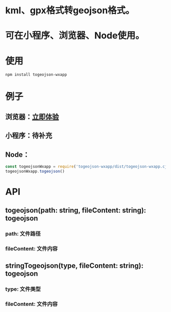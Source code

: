 # kml、gpx格式转geojson格式。
# 可在小程序、浏览器、Node使用。

# 使用

```
npm install togeojson-wxapp
```

# 例子

## 浏览器：[立即体验](https://blog.heyliubo.top/togeojson-wxapp/example/index.html)

## 小程序：待补充

## Node：
```javascript
const togeojsonWxapp = require('togeojson-wxapp/dist/togeojson-wxapp.cjs')
togeojsonWxapp.togeojson()
```

# API

## togeojson(path: string, fileContent: string): togeojson
### path: 文件路径
### fileContent: 文件内容

## stringTogeojson(type, fileContent: string): togeojson
### type: 文件类型
### fileContent: 文件内容

